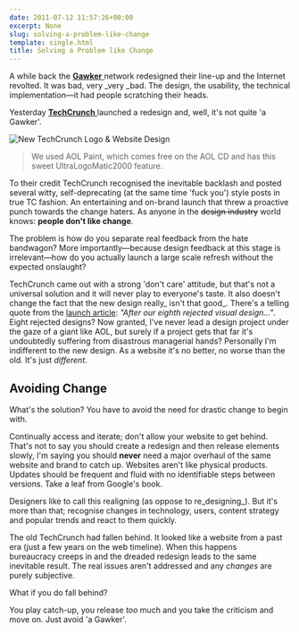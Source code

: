 ```yaml
---
date: 2011-07-12 11:57:26+00:00
excerpt: None
slug: solving-a-problem-like-change
template: single.html
title: Solving a Problem like Change
---
```


A while back the [**Gawker** ](http://gawker.com)network redesigned their line-up and the Internet revolted. It was bad, very _very _bad. The design, the usability, the technical implementation—it had people scratching their heads.

Yesterday [**TechCrunch** ](http://techcrunch.com)launched a redesign and, well, it's not quite 'a Gawker'.

![New TechCrunch Logo & Website Design](/images/2011/07/techcrunch.png)


<blockquote><p>We used AOL Paint, which comes free on the AOL CD and has this sweet UltraLogoMatic2000 feature.</p></blockquote>


To their credit TechCrunch recognised the inevitable backlash and posted several witty, self-deprecating (at the same time 'fuck you') style posts in true TC fashion. An entertaining and on-brand launch that threw a proactive punch towards the change haters. As anyone in the <del>design industry</del> world knows: **people don't like change**.

The problem is how do you separate real feedback from the hate bandwagon? More importantly—because design feedback at this stage is irrelevant—how do you actually launch a large scale refresh without the expected onslaught?

TechCrunch came out with a strong 'don't care' attitude, but that's not a universal solution and it will never play to everyone's taste. It also doesn't change the fact that the new design really_ isn't that good_. There's a telling quote from the [launch article](http://techcrunch.com/2011/07/11/redesigning-techcrunch-we-picked-this-logo-just-to-piss-you-off/): _"After our eighth rejected visual design..."_. Eight rejected designs? Now granted, I've never lead a design project under the gaze of a giant like AOL, but surely if a project gets that far it's undoubtedly suffering from disastrous managerial hands? Personally I'm indifferent to the new design. As a website it's no better, no worse than the old. It's just _different_.


## Avoiding Change


What's the solution? You have to avoid the need for drastic change to begin with.

Continually access and iterate; don't allow your website to get behind. That's not to say you should create a redesign and then release elements slowly, I'm saying you should **never** need a major overhaul of the same website and brand to catch up. Websites aren't like physical products. Updates should be frequent and fluid with no identifiable steps between versions. Take a leaf from Google's book.

Designers like to call this realigning (as oppose to re_designing_). But it's more than that; recognise changes in technology, users, content strategy and popular trends and react to them quickly.

The old TechCrunch had fallen behind. It looked like a website from a past era (just a few years on the web timeline). When this happens bureaucracy creeps in and the dreaded redesign leads to the same inevitable result. The real issues aren't addressed and any _changes_ are purely subjective.

What if you do fall behind?

You play catch-up, you release _too_ much and you take the criticism and move on. Just avoid 'a Gawker'.
